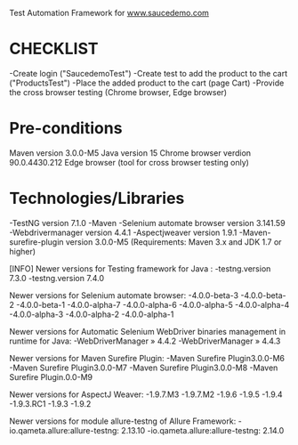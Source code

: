 Test Automation Framework for www.saucedemo.com

# CHECKLIST

-Create login ("SaucedemoTest")
-Create test to add the product to the cart ("ProductsTest")
-Place the added product to the cart (page Cart)
-Provide the cross browser testing (Chrome browser, Edge browser)

# Pre-conditions

Maven version 3.0.0-M5 Java version 15 Chrome browser verdion 90.0.4430.212 Edge browser (tool for cross browser
testing only)

# Technologies/Libraries

-TestNG version 7.1.0 -Maven -Selenium automate browser version 3.141.59 -Webdrivermanager version 4.4.1 -Aspectjweaver
version 1.9.1 -Maven-surefire-plugin version 3.0.0-M5 (Requirements: Maven 3.x and JDK 1.7 or higher)

[INFO]
Newer versions for Testing framework for Java :
-testng.version 7.3.0 -testng.version 7.4.0

Newer versions for Selenium automate browser:
-4.0.0-beta-3 -4.0.0-beta-2 -4.0.0-beta-1 -4.0.0-alpha-7 -4.0.0-alpha-6 -4.0.0-alpha-5 -4.0.0-alpha-4 -4.0.0-alpha-3
-4.0.0-alpha-2 -4.0.0-alpha-1

Newer versions for Automatic Selenium WebDriver binaries management in runtime for Java:
-WebDriverManager » 4.4.2 -WebDriverManager » 4.4.3

Newer versions for Maven Surefire Plugin:
-Maven Surefire Plugin3.0.0-M6 -Maven Surefire Plugin3.0.0-M7 -Maven Surefire Plugin3.0.0-M8 -Maven Surefire
Plugin.0.0-M9

Newer versions for AspectJ Weaver:
-1.9.7.M3 -1.9.7.M2 -1.9.6 -1.9.5 -1.9.4 -1.9.3.RC1 -1.9.3 -1.9.2

Newer versions for module allure-testng of Allure Framework:
-io.qameta.allure:allure-testng: 2.13.10 -io.qameta.allure:allure-testng: 2.14.0	
 

 
